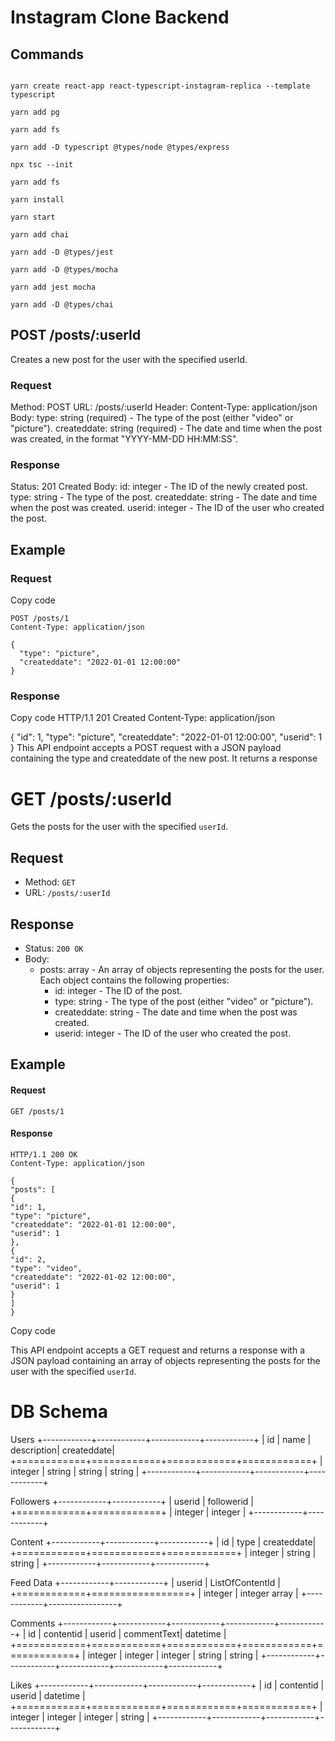 # Instagram Clone Backend


## Commands

```

yarn create react-app react-typescript-instagram-replica --template typescript

yarn add pg

yarn add fs

yarn add -D typescript @types/node @types/express

npx tsc --init

yarn add fs

yarn install

yarn start

yarn add chai

yarn add -D @types/jest

yarn add -D @types/mocha

yarn add jest mocha  

yarn add -D @types/chai 

```


## POST /posts/:userId
Creates a new post for the user with the specified userId.

### Request
Method: POST
URL: /posts/:userId
Header:
Content-Type: application/json
Body:
type: string (required) - The type of the post (either "video" or "picture").
createddate: string (required) - The date and time when the post was created, in the format "YYYY-MM-DD HH:MM:SS".

### Response
Status: 201 Created
Body:
id: integer - The ID of the newly created post.
type: string - The type of the post.
createddate: string - The date and time when the post was created.
userid: integer - The ID of the user who created the post.

## Example
### Request
Copy code
```
POST /posts/1
Content-Type: application/json

{
  "type": "picture",
  "createddate": "2022-01-01 12:00:00"
}
```
### Response
Copy code
HTTP/1.1 201 Created
Content-Type: application/json

{
  "id": 1,
  "type": "picture",
  "createddate": "2022-01-01 12:00:00",
  "userid": 1
}
This API endpoint accepts a POST request with a JSON payload containing the type and createddate of the new post. It returns a response


# GET /posts/:userId

Gets the posts for the user with the specified `userId`.

## Request

- Method: `GET`
- URL: `/posts/:userId`

## Response

- Status: `200 OK`
- Body:
  - posts: array - An array of objects representing the posts for the user. Each object contains the following properties:
    - id: integer - The ID of the post.
    - type: string - The type of the post (either "video" or "picture").
    - createddate: string - The date and time when the post was created.
    - userid: integer - The ID of the user who created the post.

## Example

#### Request

```
GET /posts/1

```

#### Response
```
HTTP/1.1 200 OK
Content-Type: application/json

{
"posts": [
{
"id": 1,
"type": "picture",
"createddate": "2022-01-01 12:00:00",
"userid": 1
},
{
"id": 2,
"type": "video",
"createddate": "2022-01-02 12:00:00",
"userid": 1
}
]
}
```
Copy code

This API endpoint accepts a GET request and returns a response with a JSON payload containing an array of objects representing the posts for the user with the specified `userId`.


# DB Schema

Users
+------------+------------+------------+------------+
| id         | name       | description| createddate|
+============+============+============+============+
| integer    | string     | string      | string     |
+------------+------------+------------+------------+

Followers
+------------+------------+
| userid     | followerid |
+============+============+
| integer    | integer    |
+------------+------------+

Content
+------------+------------+------------+
| id         | type       | createddate|
+============+============+============+
| integer    | string     | string     |
+------------+------------+------------+

Feed Data
+------------+------------+
| userid     | ListOfContentId |
+============+=================+
| integer    | integer array   |
+------------+-----------------+

Comments
+------------+------------+------------+------------+------------+
| id         | contentid  | userid     | commentText| datetime   |
+============+============+============+============+============+
| integer    | integer    | integer    | string     | string     |
+------------+------------+------------+------------+------------+

Likes
+------------+------------+------------+------------+
| id         | contentid  | userid     | datetime   |
+============+============+============+============+
| integer    | integer    | integer    | string     |
+------------+------------+------------+------------+